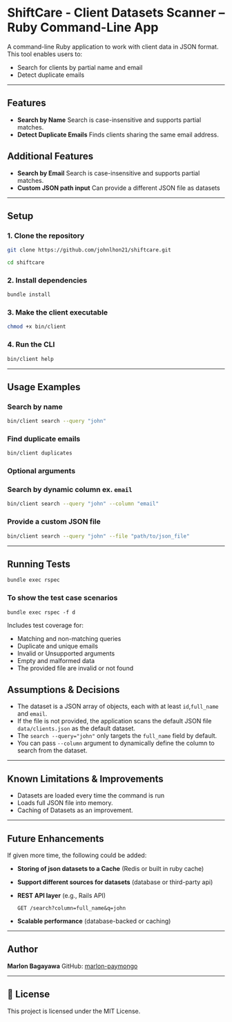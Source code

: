 # ShiftCare - Client Datasets Scanner – Ruby Command-Line App

A command-line Ruby application to work with client data in JSON format. This tool enables users to:

* Search for clients by partial name and email
* Detect duplicate emails

---

## Features

* **Search by Name**
  Search is case-insensitive and supports partial matches.
* **Detect Duplicate Emails**
  Finds clients sharing the same email address.
  
## Additional Features  
* **Search by Email**
  Search is case-insensitive and supports partial matches.
* **Custom JSON path input**
  Can provide a different JSON file as datasets

---

## Setup

### 1. Clone the repository

```bash
git clone https://github.com/johnlhon21/shiftcare.git

cd shiftcare
```

### 2. Install dependencies

```bash
bundle install
```

### 3. Make the client executable

```bash
chmod +x bin/client
```

### 4. Run the CLI

```bash
bin/client help
```

---

## Usage Examples

### Search by name

```bash
bin/client search --query "john"
```

### Find duplicate emails

```bash
bin/client duplicates
```

### Optional arguments

### Search by dynamic column ex. ```email```

```bash
bin/client search --query "john" --column "email"
```

### Provide a custom JSON file

```bash
bin/client search --query "john" --file "path/to/json_file"
```

---

## Running Tests

```bash
bundle exec rspec
```
### To show the test case scenarios
```
bundle exec rspec -f d
```

Includes test coverage for:

* Matching and non-matching queries
* Duplicate and unique emails
* Invalid or Unsupported arguments
* Empty and malformed data
* The provided file are invalid or not found

## Assumptions & Decisions

* The dataset is a JSON array of objects, each with at least `id`,`full_name` and `email`.
* If the file is not provided, the application scans the default JSON file `data/clients.json` as the default dataset.
* The `search --query="john"` only targets the `full_name` field by default.
* You can pass `--column` argument to dynamically define the column to search from the dataset.

---

## Known Limitations & Improvements

* Datasets are loaded every time the command is run
* Loads full JSON file into memory.
* Caching of Datasets as an improvement.

---

## Future Enhancements

If given more time, the following could be added:

* **Storing of json datasets to a Cache** (Redis or built in ruby cache)

* **Support different sources for datasets** (database or third-party api)
  
* **REST API layer** (e.g., Rails API)
  ```
  GET /search?column=full_name&q=john
  ```
  
* **Scalable performance** (database-backed or caching)

---

## Author

**Marlon Bagayawa**
GitHub: [marlon-paymongo](https://github.com/johnlhon21)

---

## 📄 License

This project is licensed under the MIT License.
